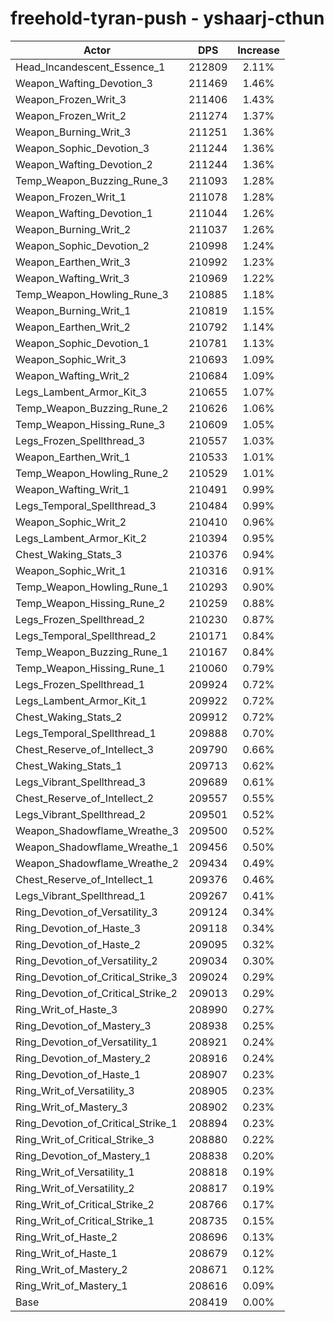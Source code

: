 # freehold-tyran-push - yshaarj-cthun
| Actor | DPS | Increase |
|---|:---:|:---:|
|Head_Incandescent_Essence_1|212809|2.11%|
|Weapon_Wafting_Devotion_3|211469|1.46%|
|Weapon_Frozen_Writ_3|211406|1.43%|
|Weapon_Frozen_Writ_2|211274|1.37%|
|Weapon_Burning_Writ_3|211251|1.36%|
|Weapon_Sophic_Devotion_3|211244|1.36%|
|Weapon_Wafting_Devotion_2|211244|1.36%|
|Temp_Weapon_Buzzing_Rune_3|211093|1.28%|
|Weapon_Frozen_Writ_1|211078|1.28%|
|Weapon_Wafting_Devotion_1|211044|1.26%|
|Weapon_Burning_Writ_2|211037|1.26%|
|Weapon_Sophic_Devotion_2|210998|1.24%|
|Weapon_Earthen_Writ_3|210992|1.23%|
|Weapon_Wafting_Writ_3|210969|1.22%|
|Temp_Weapon_Howling_Rune_3|210885|1.18%|
|Weapon_Burning_Writ_1|210819|1.15%|
|Weapon_Earthen_Writ_2|210792|1.14%|
|Weapon_Sophic_Devotion_1|210781|1.13%|
|Weapon_Sophic_Writ_3|210693|1.09%|
|Weapon_Wafting_Writ_2|210684|1.09%|
|Legs_Lambent_Armor_Kit_3|210655|1.07%|
|Temp_Weapon_Buzzing_Rune_2|210626|1.06%|
|Temp_Weapon_Hissing_Rune_3|210609|1.05%|
|Legs_Frozen_Spellthread_3|210557|1.03%|
|Weapon_Earthen_Writ_1|210533|1.01%|
|Temp_Weapon_Howling_Rune_2|210529|1.01%|
|Weapon_Wafting_Writ_1|210491|0.99%|
|Legs_Temporal_Spellthread_3|210484|0.99%|
|Weapon_Sophic_Writ_2|210410|0.96%|
|Legs_Lambent_Armor_Kit_2|210394|0.95%|
|Chest_Waking_Stats_3|210376|0.94%|
|Weapon_Sophic_Writ_1|210316|0.91%|
|Temp_Weapon_Howling_Rune_1|210293|0.90%|
|Temp_Weapon_Hissing_Rune_2|210259|0.88%|
|Legs_Frozen_Spellthread_2|210230|0.87%|
|Legs_Temporal_Spellthread_2|210171|0.84%|
|Temp_Weapon_Buzzing_Rune_1|210167|0.84%|
|Temp_Weapon_Hissing_Rune_1|210060|0.79%|
|Legs_Frozen_Spellthread_1|209924|0.72%|
|Legs_Lambent_Armor_Kit_1|209922|0.72%|
|Chest_Waking_Stats_2|209912|0.72%|
|Legs_Temporal_Spellthread_1|209888|0.70%|
|Chest_Reserve_of_Intellect_3|209790|0.66%|
|Chest_Waking_Stats_1|209713|0.62%|
|Legs_Vibrant_Spellthread_3|209689|0.61%|
|Chest_Reserve_of_Intellect_2|209557|0.55%|
|Legs_Vibrant_Spellthread_2|209501|0.52%|
|Weapon_Shadowflame_Wreathe_3|209500|0.52%|
|Weapon_Shadowflame_Wreathe_1|209456|0.50%|
|Weapon_Shadowflame_Wreathe_2|209434|0.49%|
|Chest_Reserve_of_Intellect_1|209376|0.46%|
|Legs_Vibrant_Spellthread_1|209267|0.41%|
|Ring_Devotion_of_Versatility_3|209124|0.34%|
|Ring_Devotion_of_Haste_3|209118|0.34%|
|Ring_Devotion_of_Haste_2|209095|0.32%|
|Ring_Devotion_of_Versatility_2|209034|0.30%|
|Ring_Devotion_of_Critical_Strike_3|209024|0.29%|
|Ring_Devotion_of_Critical_Strike_2|209013|0.29%|
|Ring_Writ_of_Haste_3|208990|0.27%|
|Ring_Devotion_of_Mastery_3|208938|0.25%|
|Ring_Devotion_of_Versatility_1|208921|0.24%|
|Ring_Devotion_of_Mastery_2|208916|0.24%|
|Ring_Devotion_of_Haste_1|208907|0.23%|
|Ring_Writ_of_Versatility_3|208905|0.23%|
|Ring_Writ_of_Mastery_3|208902|0.23%|
|Ring_Devotion_of_Critical_Strike_1|208894|0.23%|
|Ring_Writ_of_Critical_Strike_3|208880|0.22%|
|Ring_Devotion_of_Mastery_1|208838|0.20%|
|Ring_Writ_of_Versatility_1|208818|0.19%|
|Ring_Writ_of_Versatility_2|208817|0.19%|
|Ring_Writ_of_Critical_Strike_2|208766|0.17%|
|Ring_Writ_of_Critical_Strike_1|208735|0.15%|
|Ring_Writ_of_Haste_2|208696|0.13%|
|Ring_Writ_of_Haste_1|208679|0.12%|
|Ring_Writ_of_Mastery_2|208671|0.12%|
|Ring_Writ_of_Mastery_1|208616|0.09%|
|Base|208419|0.00%|
